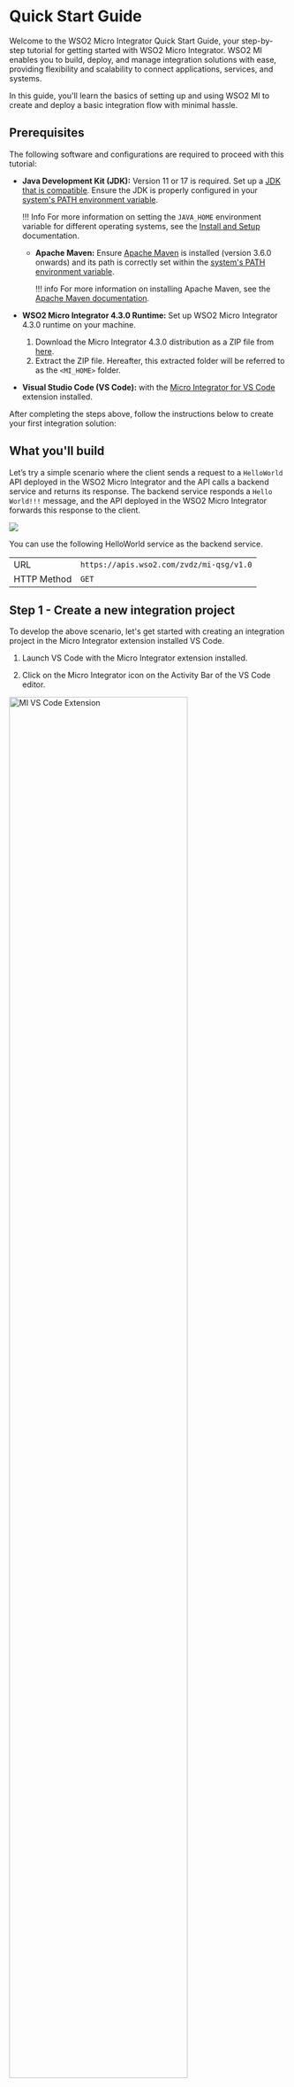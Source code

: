 # Quick Start Guide

Welcome to the WSO2 Micro Integrator Quick Start Guide, your step-by-step tutorial for getting started with WSO2 Micro Integrator. WSO2 MI enables you to build, deploy, and manage integration solutions with ease, providing flexibility and scalability to connect applications, services, and systems.

In this guide, you'll learn the basics of setting up and using WSO2 MI to create and deploy a basic integration flow with minimal hassle.

## Prerequisites

The following software and configurations are required to proceed with this tutorial:

- **Java Development Kit (JDK):** Version 11 or 17 is required. Set up a [JDK that is compatible]({{base_path}}/install-and-setup/setup/reference/product-compatibility/#tested-jdks). Ensure the JDK is properly configured in your [system's PATH environment variable](({{base_path}}/install-and-setup/install/installing-mi)).

    !!! Info
        For more information on setting the `JAVA_HOME` environment variable for different operating systems, see the [Install and Setup]({{base_path}}/install-and-setup/install/installing-mi) documentation.

  - **Apache Maven:** Ensure [Apache Maven](https://maven.apache.org/download.cgi) is installed (version 3.6.0 onwards) and its path is correctly set within the [system's PATH environment variable](https://maven.apache.org/install.html).

    !!! info
        For more information on installing Apache Maven, see the [Apache Maven documentation](https://maven.apache.org/install.html).

- **WSO2 Micro Integrator 4.3.0 Runtime:** Set up WSO2 Micro Integrator 4.3.0 runtime on your machine.
    1. Download the Micro Integrator 4.3.0 distribution as a ZIP file from [here](https://github.com/wso2/micro-integrator/releases/download/v4.3.0/wso2mi-4.3.0.zip).
    2. Extract the ZIP file. Hereafter, this extracted folder will be referred to as the `<MI_HOME>` folder.
- **Visual Studio Code (VS Code):** with the [Micro Integrator for VS Code](https://marketplace.visualstudio.com/items?itemName=WSO2.micro-integrator) extension installed.

After completing the steps above, follow the instructions below to create your first integration solution:

## What you'll build

Let’s try a simple scenario where the client sends a request to a `HelloWorld` API deployed in the WSO2 Micro Integrator and the API calls a backend service and returns its response. The backend service responds a `Hello World!!!` message, and the API deployed in the WSO2 Micro Integrator forwards this response to the client.

<a href="{{base_path}}/assets/img/integrate/quick-start-guide/mi-quick-start-guide.gif"><img src="{{base_path}}/assets/img/integrate/quick-start-guide/mi-quick-start-guide.gif"></a>

You can use the following HelloWorld service as the backend service.

<table>
    <tr>
        <td>URL</td>
        <td>
            <code>https://apis.wso2.com/zvdz/mi-qsg/v1.0</code>
        </td>
    </tr>
    <tr>
        <td>HTTP Method</td>
        <td>
            <code>GET</code> 
        </td>
    </tr>
</table>

## Step 1 - Create a new integration project

To develop the above scenario, let's get started with creating an integration project in the Micro Integrator extension installed VS Code.

1. Launch VS Code with the Micro Integrator extension installed.

2. Click on the Micro Integrator icon on the Activity Bar of the VS Code editor.

<a href="{{base_path}}/assets/img/develop/mi-for-vscode/mi-vscode-extension.png"><img src="{{base_path}}/assets/img/develop/mi-for-vscode/mi-vscode-extension.png" alt="MI VS Code Extension" width="80%"></a>

3. Click **Create New Project** on **Design View**. For more options to create a new integration project, see [Create an Integration Project]({{base_path}}/develop/create-integration-project).

4. In the **Project Creation Form**, enter `HelloWorld` as the **Project Name**.

5. Provide a location under the **Select Project Directory**.

   <a href="{{base_path}}/assets/img/develop/mi-for-vscode/qsg/create-new-project.gif"><img src="{{base_path}}/assets/img/develop/mi-for-vscode/qsg/create-new-project.gif" alt="Create New Project" width="70%"></a>

## Step 2 - Create an API

Now the integration project is ready to add an API. In this scenario, the API calls a backend service and responds to the client. First, let's create an API.

1. Go to **Micro Integrator Project Explorer** > **APIs.**

2. Hover over **APIs** and click the **+** icon that appears to open the **Synapse API Artifact** creation form.

3. Enter `HelloWorldAPI` as the API **Name** and `hello` as the API **Context**. Once we create the API there will be a default resource created. We will use this resource in this tutorial. See the [Add new resource]({{base_path}}/develop/creating-artifacts/creating-an-api/#add-new-api-resources) documentation to learn how to add a new resource to an API.

<a href="{{base_path}}/assets/img/develop/mi-for-vscode/qsg/create-api.gif"><img src="{{base_path}}/assets/img/develop/mi-for-vscode/qsg/create-api.gif" alt="Create New API" width="70%"></a>

## Step 3 - Design the integration

Now it is time to design your API. This is the underlying logic that executed behind the scenes when an API request is made. In this scenario first we need to call the backend service. For that, you have to add an [endpoint]({{base_path}}/reference/synapse-properties/endpoint-properties).

1. Navigate to the **MI Project Explorer** > **Endpoints**.

2. Hover over Endpoints and click the + icon that appears.

3. Select **HTTP Endpoint** from the **Create Endpoint Artifact** interface.

4. Specify the following values to create the HTTP endpoint for the [backend service](#what-youll-build).

     <table>
     <tr>
         <th>Parameter</th>
         <th>Value</th>
     </tr>
     <tr>
         <td>Endpoint Name</td>
         <td>
             <code>HelloWorldEp</code>
         </td>
     </tr>
     <tr>
         <td>URI Template</td>
         <td>
             <code>https://apis.wso2.com/zvdz/mi-qsg/v1.0</code>
         </td>
     </tr>
     <tr>
         <td>HTTP Method</td>
         <td>
             <code>GET</code> 
         </td>
     </tr>
     </table>

    Click  **Create**.

    Now you have to add a [Call Mediator]({{base_path}}/reference/mediators/call-mediator) to call the backend service.

5. Open the **Resource View** of the API resource.

6. Click on the **+** icon to open the mediator palette.

7. Select **Call Endpoint** mediator under **Mediators** > **Generic**.

8. Select the created endpoint for the **Endpoint**. 

9. Click  **Submit**.
    
    Now let's add a [Respond Mediator]({{base_path}}/reference/mediators/respond-mediator) to respond the message to the client.

10. Click **+** icon below the call mediator to open the palette.

11. Select **Respond** mediator under **Mediators** > **Generic**. 

12. Click **Submit**.

<a href="{{base_path}}/assets/img/develop/mi-for-vscode/qsg/design-api.gif"><img src="{{base_path}}/assets/img/develop/mi-for-vscode/qsg/design-api.gif" alt="Design API" width="70%"></a>

## Step 4 - Add MI server to run integration

You need to [configure]({{base_path}}/develop/using-remote-micro-integrator) the downloaded and extracted WSO2 MI server in the Micro Integrator extension installed VS Code to run the integration solution. Let's proceed with the following steps.

1. Click on the **Command Palette** on the top of the VS Code.

3. Type `>` to show the available commands. Alternatively, you can open the command palette in VS Code by entering `Command`+`Shift`+`P` on macOS and `Ctrl`+`Shift`+`P` on Windows.

4. Select **MI: Add MI server** from the list of available commands.

5. Click **Add MI server** to add a Micro Integrator server.

6. Select the folder where `<MI_HOME>` is located. This will be set as the **current server path**.

   <a href="{{base_path}}/assets/img/develop/mi-for-vscode/qsg/configure-mi-server.gif"><img src="{{base_path}}/assets/img/develop/mi-for-vscode/qsg/configure-mi-server.gif" alt="Configure MI Server" width="70%"></a>

## Step 5 - Run the integration artifacts

Now that you have developed an integration using the Micro Integrator Visual Studio Code plugin. It is time to deploy the integration to the Micro Integrator server runtime.

Click the **Build and Run** icon located in the top right corner of VS Code.

<a href="{{base_path}}/assets/img/develop/mi-for-vscode/qsg/build-and-run.gif"><img src="{{base_path}}/assets/img/develop/mi-for-vscode/qsg/build-and-run.gif" alt="Build and run" width="70%"></a>

## Step 6 - Test the integration service

Now, let's test the integration service. For that you can use the inbuilt try-it functionality in the Micro Integrator for VS Code. 

1. When you run the integration artifact as in [Step 5](#step-5---run-the-integration-artifacts), **Runtime Services** interface is opened up. You can see all the available services. 

2. Select the API that you have developed and test the resource.

<a href="{{base_path}}/assets/img/develop/mi-for-vscode/qsg/test-api.gif"><img src="{{base_path}}/assets/img/develop/mi-for-vscode/qsg/test-api.gif" alt="Test API" width="70%"></a>

Congratulations!
Now, you have created your first integration service.

Additionally, you can use the [Integration Control Plane (ICP)]({{base_path}}/observe-and-manage/working-with-integration-control-plane) to observe details of the deployed artifacts.

## What's next?

- [Develop your first integration solution]({{base_path}}/get-started/development-kickstart/).
- [More Tutorials]({{base_path}}/learn/learn-overview/).
